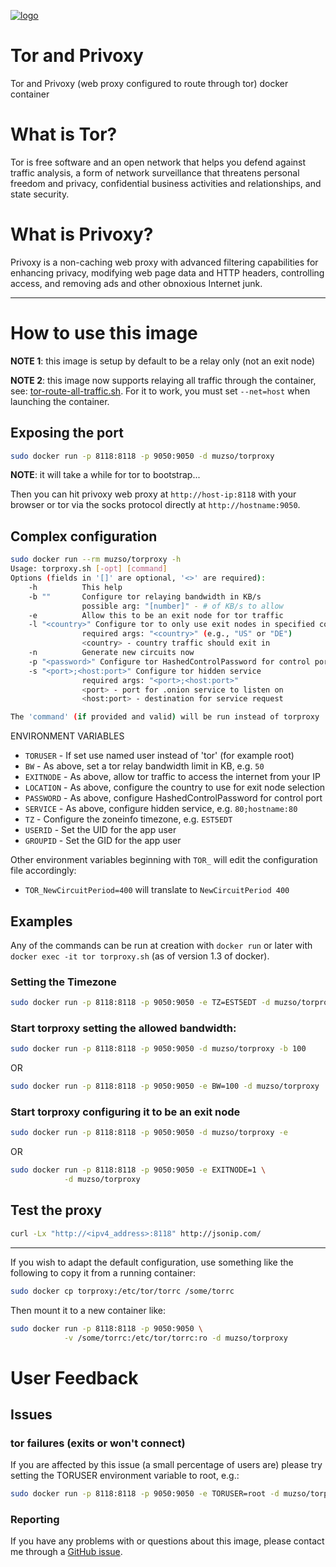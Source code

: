 [![logo](https://raw.githubusercontent.com/muzso/torproxy/master/logo.png)](https://torproject.org/)

# Tor and Privoxy

Tor and Privoxy (web proxy configured to route through tor) docker container

# What is Tor?

Tor is free software and an open network that helps you defend against traffic analysis, a form of network surveillance that threatens personal freedom and privacy, confidential business activities and relationships, and state security.

# What is Privoxy?

Privoxy is a non-caching web proxy with advanced filtering capabilities for enhancing privacy, modifying web page data and HTTP headers, controlling access, and removing ads and other obnoxious Internet junk.

---

# How to use this image

**NOTE 1**: this image is setup by default to be a relay only (not an exit node)

**NOTE 2**: this image now supports relaying all traffic through the container,
see: [tor-route-all-traffic.sh](https://github.com/muzso/torproxy/blob/master/tor-route-all-traffic.sh).
For it to work, you must set `--net=host` when launching the container.

## Exposing the port

```bash
sudo docker run -p 8118:8118 -p 9050:9050 -d muzso/torproxy
```

**NOTE**: it will take a while for tor to bootstrap...

Then you can hit privoxy web proxy at `http://host-ip:8118` with your browser or tor via the socks protocol directly at `http://hostname:9050`.

## Complex configuration

```bash
sudo docker run --rm muzso/torproxy -h
Usage: torproxy.sh [-opt] [command]
Options (fields in '[]' are optional, '<>' are required):
    -h          This help
    -b ""       Configure tor relaying bandwidth in KB/s
                possible arg: "[number]" - # of KB/s to allow
    -e          Allow this to be an exit node for tor traffic
    -l "<country>" Configure tor to only use exit nodes in specified country
                required args: "<country>" (e.g., "US" or "DE")
                <country> - country traffic should exit in
    -n          Generate new circuits now
    -p "<password>" Configure tor HashedControlPassword for control port
    -s "<port>;<host:port>" Configure tor hidden service
                required args: "<port>;<host:port>"
                <port> - port for .onion service to listen on
                <host:port> - destination for service request

The 'command' (if provided and valid) will be run instead of torproxy
```

ENVIRONMENT VARIABLES

* `TORUSER` - If set use named user instead of 'tor' (for example root)
* `BW` - As above, set a tor relay bandwidth limit in KB, e.g. `50`
* `EXITNODE` - As above, allow tor traffic to access the internet from your IP
* `LOCATION` - As above, configure the country to use for exit node selection
* `PASSWORD` - As above, configure HashedControlPassword for control port
* `SERVICE` - As above, configure hidden service, e.g. `80;hostname:80`
* `TZ` - Configure the zoneinfo timezone, e.g. `EST5EDT`
* `USERID` - Set the UID for the app user
* `GROUPID` - Set the GID for the app user

Other environment variables beginning with `TOR_` will edit the configuration file accordingly:

* `TOR_NewCircuitPeriod=400` will translate to `NewCircuitPeriod 400`

## Examples

Any of the commands can be run at creation with `docker run` or later with
`docker exec -it tor torproxy.sh` (as of version 1.3 of docker).

### Setting the Timezone

```bash
sudo docker run -p 8118:8118 -p 9050:9050 -e TZ=EST5EDT -d muzso/torproxy
```

### Start torproxy setting the allowed bandwidth:

```bash
sudo docker run -p 8118:8118 -p 9050:9050 -d muzso/torproxy -b 100
```

OR

```bash
sudo docker run -p 8118:8118 -p 9050:9050 -e BW=100 -d muzso/torproxy
```

### Start torproxy configuring it to be an exit node

```bash
sudo docker run -p 8118:8118 -p 9050:9050 -d muzso/torproxy -e
```

OR

```bash
sudo docker run -p 8118:8118 -p 9050:9050 -e EXITNODE=1 \
            -d muzso/torproxy
```

## Test the proxy

```bash
curl -Lx "http://<ipv4_address>:8118" http://jsonip.com/
```

---

If you wish to adapt the default configuration, use something like the following to copy it from a running container:

```bash
sudo docker cp torproxy:/etc/tor/torrc /some/torrc
```

Then mount it to a new container like:

```bash
sudo docker run -p 8118:8118 -p 9050:9050 \
            -v /some/torrc:/etc/tor/torrc:ro -d muzso/torproxy
```

# User Feedback

## Issues

### tor failures (exits or won't connect)

If you are affected by this issue (a small percentage of users are) please try setting the TORUSER environment variable to root, e.g.:

```bash
sudo docker run -p 8118:8118 -p 9050:9050 -e TORUSER=root -d muzso/torproxy
```

### Reporting

If you have any problems with or questions about this image, please contact me through a [GitHub issue](https://github.com/muzso/torproxy/issues).
